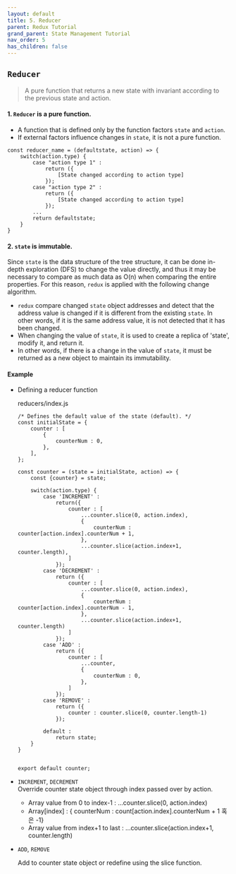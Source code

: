 ```yaml
---
layout: default
title: 5. Reducer
parent: Redux Tutorial
grand_parent: State Management Tutorial
nav_order: 5
has_children: false
---
```


## `Reducer`

> A pure function that returns a new state with invariant according to the previous state and action.

#### 1. `Reducer` is a pure function.
 - A function that is defined only by the function factors `state` and `action`.
 - If external factors influence changes in `state`, it is not a pure function.
 

```
const reducer_name = (defaultstate, action) => {
    switch(action.type) {
        case "action type 1" : 
            return ({
                [State changed according to action type]
            });
        case "action type 2" : 
            return ({
                [State changed according to action type]
            });    
        ...
        return defaultstate;
    }
}
```

#### 2. `state` is immutable.
Since `state` is the data structure of the tree structure, it can be done in-depth exploration (DFS) to change the value directly, and thus it may be necessary to compare as much data as O(n) when comparing the entire properties.
For this reason, `redux` is applied with the following change algorithm.

 - `redux` compare changed `state` object addresses and detect that the address value is changed if it is different from the existing `state`. In other words, if it is the same address value, it is not detected that it has been changed.
 - When changing the value of `state`, it is used to create a replica of 'state', modify it, and return it.
 - In other words, if there is a change in the value of `state`, it must be returned as a new object to maintain its immutability.


#### Example
 - Defining a reducer function
 
	reducers/index.js

    ```
    /* Defines the default value of the state (default). */
    const initialState = {
        counter : [
            {
                counterNum : 0,
            },
        ],
    };
    
    const counter = (state = initialState, action) => {
        const {counter} = state;
    
        switch(action.type) {
            case 'INCREMENT' :
                return({
                    counter : [
                        ...counter.slice(0, action.index),
                        {
                            counterNum : counter[action.index].counterNum + 1,
                        },
                        ...counter.slice(action.index+1, counter.length),
                    ]
                });
            case 'DECREMENT' :
                return ({
                    counter : [
                        ...counter.slice(0, action.index),
                        {
                            counterNum : counter[action.index].counterNum - 1,
                        },
                        ...counter.slice(action.index+1, counter.length)
                    ]
                });
            case 'ADD' :
                return ({
                    counter : [
                        ...counter,
                        {
                            counterNum : 0,
                        },
                    ]
                });
            case 'REMOVE' :
                return ({
                    counter : counter.slice(0, counter.length-1)
                });
    
            default :
                return state;
        }
    }
    
    
    export default counter;
    ```

- `INCREMENT`, `DECREMENT`   
   Override counter state object through index passed over by action.
   - Array value from 0 to index-1 : ...counter.slice(0, action.index)
   - Array[index] : { counterNum : count[action.index].counterNum + 1 혹은 -1}
   - Array value from index+1 to last : ...counter.slice(action.index+1, counter.length)
    
- `ADD`, `REMOVE`
   
   Add to counter state object or redefine using the slice function.
    
